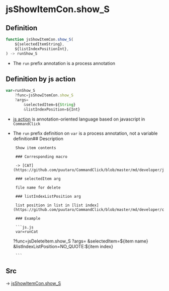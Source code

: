 # jsShowItemCon.show_S

## Definition

```js.js
function jsShowItemCon.show_S(
	${selectedItemString},
	${listIndexPositionInt},
) -> runShow_S
```

- The `run` prefix annotation is a process annotation
## Definition by js action

```js.js
var=runShow_S
	?func=jsShowItemCon.show_S
	?args=
		&selectedItem=${String}
		&listIndexPosition=${Int}
```

- [js action](#) is annotation-oriented language based on javascript in `CommandClick`

- The `run` prefix definition on `var` is a process annotation, not a variable definition## Description

       Show item contents

       ### Corresponding macro

       -> [CAT](https://github.com/puutaro/CommandClick/blob/master/md/developer/js_action/js_action_macro_for_list_index.md#cat)

       ### selectedItem arg

       file name for delete

       ### listIndexListPosition arg

       list position in list in [list index](https://github.com/puutaro/CommandClick/blob/master/md/developer/configs/listIndexConfig.md)

       ### Example

       ```js.js
       var=runCat
   ?func=jsDeleteItem.show_S
   ?args=
       &selectedItem=${item name}
       &listIndexListPosition=NO_QUOTE:${item index}

       ```

       

## Src

-> [jsShowItemCon.show_S](https://github.com/puutaro/CommandClick/blob/master/app/src/main/java/com/puutaro/commandclick/fragment_lib/terminal_fragment/js_interface/list_index/JsShowItemCon.kt#L26)


